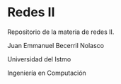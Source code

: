 # Redes II
Repositorio de la materia de redes II.
 
Juan Emmanuel Becerril Nolasco

Universidad del Istmo

Ingeniería en Computación

